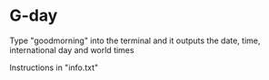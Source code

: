 # G-day
Type "goodmorning" into the terminal and it outputs the date, time, international day and world times 

Instructions in "info.txt"
